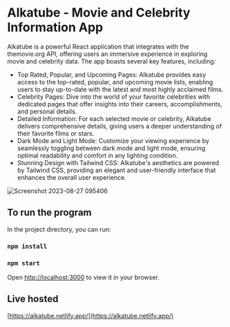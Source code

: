 # Alkatube - Movie and Celebrity Information App

Alkatube is a powerful React application that integrates with the themovie.org API, offering users an immersive experience in exploring movie and celebrity data. The app boasts several key features, including:

- Top Rated, Popular, and Upcoming Pages: Alkatube provides easy access to the top-rated, popular, and upcoming movie lists, enabling users to stay up-to-date with the latest and most highly acclaimed films.
- Celebrity Pages: Dive into the world of your favorite celebrities with dedicated pages that offer insights into their careers, accomplishments, and personal details.
- Detailed Information: For each selected movie or celebrity, Alkatube delivers comprehensive details, giving users a deeper understanding of their favorite films or stars.
- Dark Mode and Light Mode: Customize your viewing experience by seamlessly toggling between dark mode and light mode, ensuring optimal readability and comfort in any lighting condition.
- Stunning Design with Tailwind CSS: Alkatube's aesthetics are powered by Tailwind CSS, providing an elegant and user-friendly interface that enhances the overall user experience.

![Screenshot 2023-08-27 095406](https://github.com/alkasima/alkatube/assets/17447927/d5b6cc4d-e47c-43c9-9788-535ae93922f8)

## To run the program
In the project directory, you can run:


### `npm install`



### `npm start`

Open [http://localhost:3000](http://localhost:3000) to view it in your browser.


## Live hosted
[https://alkatube.netlify.app/](https://alkatube.netlify.app/) 
